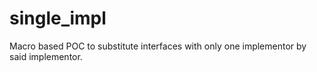 # single_impl
Macro based POC to substitute interfaces with only one implementor by said implementor.

